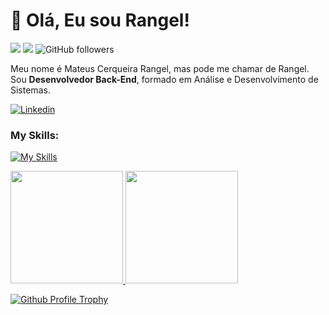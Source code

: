 # :vulcan_salute: Olá, Eu sou Rangel! 

![](https://komarev.com/ghpvc/?username=MateusRangel1101&color=000000)
![](https://estruyf-github.azurewebsites.net/api/VisitorHit?user=MateusRangel1101&countColorcountColor&countColor=%232979ff) ![GitHub followers](https://img.shields.io/github/followers/MateusRangel1101?label=Follow&style=social)
  
Meu nome é Mateus Cerqueira Rangel, mas pode me chamar de Rangel. Sou **Desenvolvedor Back-End**, formado em Análise e Desenvolvimento de Sistemas.

</p>

[![Linkedin](https://img.shields.io/badge/mateus%20rangel%20-0077B5?style=for-the-badge&logo=linkedin&logoColor=white)](https://www.linkedin.com/in/mateus-rangel-57786922b/) 


### My Skills:
[![My Skills](https://skillicons.dev/icons?i=js,php,nodejs,laravel,html,css,postgres,mysql,git,github)](https://skillicons.dev)

<div>
<a href="https://github.com/MateusRangel1101">
<img height="180em" src="https://github-readme-stats.vercel.app/api?username=MateusRangel1101&show_icons=true&theme=radical&include_all_commits=true&count_private=true"/>
<img height="180em" src="https://github-readme-stats.vercel.app/api/top-langs/?username=MateusRangel1101&layout=compact&langs_count=16&theme=dracula"/>
</div>

</p>

![Github Profile Trophy](https://github-profile-trophy.vercel.app/?username=MateusRangel1101&theme=dracula&margin-w=4)
